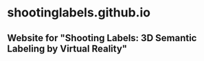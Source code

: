 # shootinglabels.github.io

## Website for "Shooting Labels: 3D Semantic Labeling by Virtual Reality"

